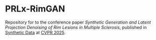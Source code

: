 # PRLx-RimGAN
Repository for to the conference paper _Synthetic Generation and Latent Projection Denoising of Rim Lesions in Multiple Sclerosis_, published in [Synthetic Data](https://syndata4cv.github.io/) at [CVPR 2025](https://cvpr.thecvf.com/).
